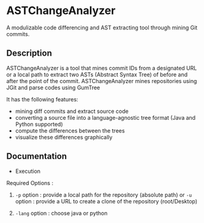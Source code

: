 # ASTChangeAnalyzer

A modulizable code differencing and AST extracting tool through mining Git commits.

## Description

ASTChangeAnalyzer is a tool that mines commit IDs from a designated URL or a local path to extract two ASTs (Abstract Syntax Tree) of before and after the point of the commit.
ASTChangeAnalyzer mines repositories using JGit and parse codes using GumTree

It has the following features:
* mining diff commits and extract source code
* converting a source file into a language-agnostic tree format (Java and Python supported)
* compute the differences between the trees
* visualize these differences graphically

## Documentation

* Execution

Required Options :
1. `-p` option : provide a local path for the repository (absolute path)
                        or
   `-u` option : provide a URL to create a clone of the repository (root/Desktop)

2. `-lang` option : choose java or python


